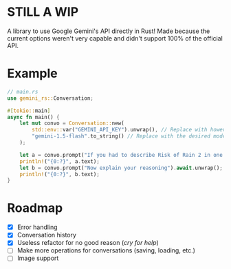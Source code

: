 # STILL A WIP
A library to use Google Gemini's API directly in Rust!
Made because the current options weren't very capable and didn't support 100% of the official API.

# Example
```rs
// main.rs
use gemini_rs::Conversation;

#[tokio::main]
async fn main() {
    let mut convo = Conversation::new(
        std::env::var("GEMINI_API_KEY").unwrap(), // Replace with however you want to get your API key
        "gemini-1.5-flash".to_string() // Replace with the desired model from https://ai.google.dev/gemini-api/docs/models/gemini
    );

    let a = convo.prompt("If you had to describe Risk of Rain 2 in one word, what word would it be?").await.unwrap();
    println!("{0:?}", a.text);
    let b = convo.prompt("Now explain your reasoning").await.unwrap();
    println!("{0:?}", b.text);
}
```

# Roadmap
- [x] Error handling
- [x] Conversation history
- [x] Useless refactor for no good reason (*cry for help*)
- [ ] Make more operations for conversations (saving, loading, etc.)
- [ ] Image support
